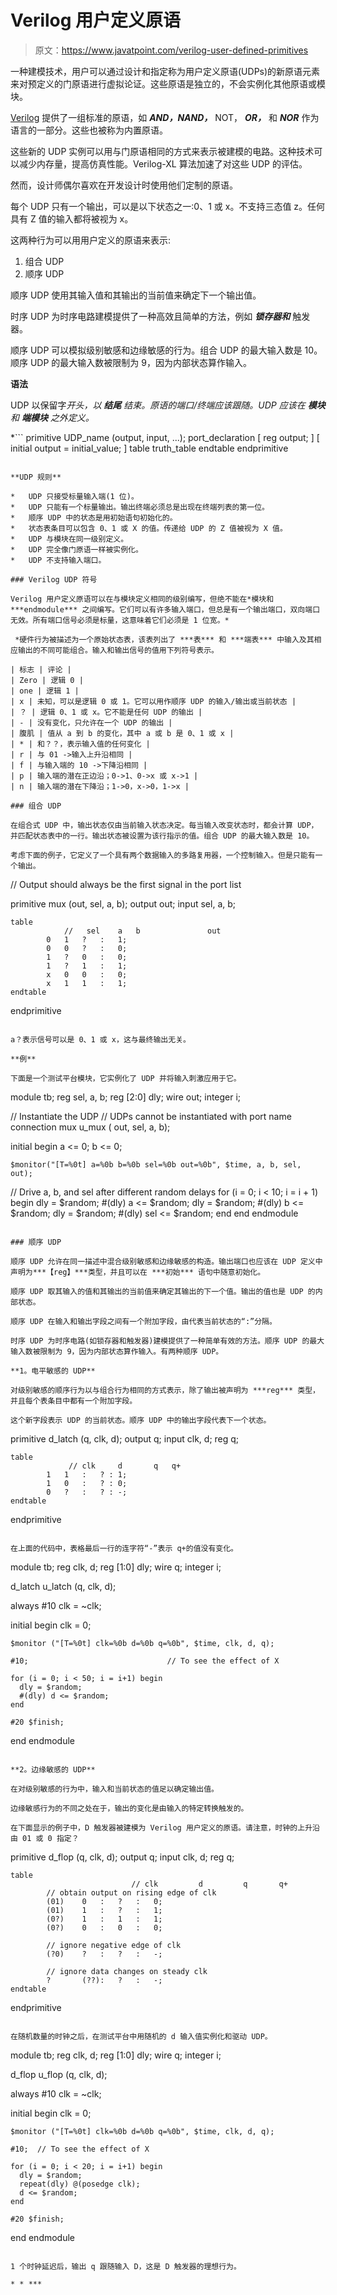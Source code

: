 # Verilog 用户定义原语

> 原文：<https://www.javatpoint.com/verilog-user-defined-primitives>

一种建模技术，用户可以通过设计和指定称为用户定义原语(UDPs)的新原语元素来对预定义的门原语进行虚拟论证。这些原语是独立的，不会实例化其他原语或模块。

[Verilog](https://www.javatpoint.com/verilog) 提供了一组标准的原语，如 ***AND，NAND，*** NOT， ***OR，*** 和 ***NOR*** 作为语言的一部分。这些也被称为内置原语。

这些新的 UDP 实例可以用与门原语相同的方式来表示被建模的电路。这种技术可以减少内存量，提高仿真性能。Verilog-XL 算法加速了对这些 UDP 的评估。

然而，设计师偶尔喜欢在开发设计时使用他们定制的原语。

每个 UDP 只有一个输出，可以是以下状态之一:0、1 或 x。不支持三态值 z。任何具有 Z 值的输入都将被视为 x。

这两种行为可以用用户定义的原语来表示:

1.  组合 UDP
2.  顺序 UDP

顺序 UDP 使用其输入值和其输出的当前值来确定下一个输出值。

时序 UDP 为时序电路建模提供了一种高效且简单的方法，例如 ***锁存器和*** 触发器。

顺序 UDP 可以模拟级别敏感和边缘敏感的行为。组合 UDP 的最大输入数是 10。顺序 UDP 的最大输入数被限制为 9，因为内部状态算作输入。

**语法**

UDP 以保留字*开头，以 ***结尾*** 结束。原语的端口/终端应该跟随。UDP 应该在 ***模块*** 和 ***端模块*** 之外定义。*

 *```
primitive UDP_name (output, input, ...);
  port_declaration
  [ reg output; ]
  [ initial output = initial_value; ]
  table
     truth_table
  endtable
endprimitive

```

**UDP 规则**

*   UDP 只接受标量输入端(1 位)。
*   UDP 只能有一个标量输出。输出终端必须总是出现在终端列表的第一位。
*   顺序 UDP 中的状态是用初始语句初始化的。
*   状态表条目可以包含 0、1 或 X 的值。传递给 UDP 的 Z 值被视为 X 值。
*   UDP 与模块在同一级别定义。
*   UDP 完全像门原语一样被实例化。
*   UDP 不支持输入端口。

### Verilog UDP 符号

Verilog 用户定义原语可以在与模块定义相同的级别编写，但绝不能在*模块和 ***endmodule*** 之间编写。它们可以有许多输入端口，但总是有一个输出端口，双向端口无效。所有端口信号必须是标量，这意味着它们必须是 1 位宽。*

 *硬件行为被描述为一个原始状态表，该表列出了 ***表*** 和 ***端表*** 中输入及其相应输出的不同可能组合。输入和输出信号的值用下列符号表示。

| 标志 | 评论 |
| Zero | 逻辑 0 |
| one | 逻辑 1 |
| x | 未知，可以是逻辑 0 或 1。它可以用作顺序 UDP 的输入/输出或当前状态 |
| ？ | 逻辑 0、1 或 x。它不能是任何 UDP 的输出 |
| - | 没有变化，只允许在一个 UDP 的输出 |
| 腹肌 | 值从 a 到 b 的变化，其中 a 或 b 是 0、1 或 x |
| * | 和？？，表示输入值的任何变化 |
| r | 与 01 ->输入上升沿相同 |
| f | 与输入端的 10 ->下降沿相同 |
| p | 输入端的潜在正边沿；0->1、0->x 或 x->1 |
| n | 输入端的潜在下降沿；1->0，x->0，1->x |

### 组合 UDP

在组合式 UDP 中，输出状态仅由当前输入状态决定。每当输入改变状态时，都会计算 UDP，并匹配状态表中的一行。输出状态被设置为该行指示的值。组合 UDP 的最大输入数是 10。

考虑下面的例子，它定义了一个具有两个数据输入的多路复用器，一个控制输入。但是只能有一个输出。

```

// Output should always be the first signal in the port list

primitive mux (out, sel, a, b);
	output out;
	input sel, a, b;

	table
		        //   sel 	a 	b 	            out
			0 	1 	? 	: 	1;
			0 	0 	? 	: 	0;
			1 	? 	0 	: 	0;
			1 	? 	1 	: 	1;
			x 	0 	0 	: 	0;
			x 	1 	1 	: 	1;
	endtable

endprimitive

```

a？表示信号可以是 0、1 或 x，这与最终输出无关。

**例**

下面是一个测试平台模块，它实例化了 UDP 并将输入刺激应用于它。

```

module tb;
  reg 	sel, a, b;
  reg [2:0] dly;
  wire 	out;
  integer i;

  // Instantiate the UDP
  // UDPs cannot be instantiated with port name connection
  mux u_mux ( out, sel, a, b);

  initial begin
    a <= 0;
    b <= 0;

    $monitor("[T=%0t] a=%0b b=%0b sel=%0b out=%0b", $time, a, b, sel, out);

 // Drive a, b, and sel after different random delays
    for (i = 0; i < 10; i = i + 1) begin
      	dly = $random;
      #(dly) a <= $random;
      	dly = $random;
      #(dly) b <= $random;
      	dly = $random;
      #(dly) sel <= $random;
    end
  end
endmodule

```

### 顺序 UDP

顺序 UDP 允许在同一描述中混合级别敏感和边缘敏感的构造。输出端口也应该在 UDP 定义中声明为***【reg】***类型，并且可以在 ***初始*** 语句中随意初始化。

顺序 UDP 取其输入的值和其输出的当前值来确定其输出的下一个值。输出的值也是 UDP 的内部状态。

顺序 UDP 在输入和输出字段之间有一个附加字段，由代表当前状态的“:”分隔。

时序 UDP 为时序电路(如锁存器和触发器)建模提供了一种简单有效的方法。顺序 UDP 的最大输入数被限制为 9，因为内部状态算作输入。有两种顺序 UDP。

**1。电平敏感的 UDP**

对级别敏感的顺序行为以与组合行为相同的方式表示，除了输出被声明为 ***reg*** 类型，并且每个表条目中都有一个附加字段。

这个新字段表示 UDP 的当前状态。顺序 UDP 中的输出字段代表下一个状态。

```

primitive d_latch (q, clk, d);
	output 	q;
	input 	clk, d;
	reg  	q;

	table
		         // clk 	d 		q 	q+
			1 	1 	:	? :	1;
			1 	0 	: 	? : 0;
			0 	? 	: 	? : -;
	endtable

endprimitive

```

在上面的代码中，表格最后一行的连字符“-”表示 q+的值没有变化。

```

module tb;
  reg clk, d;
  reg [1:0] dly;
  wire q;
  integer i;

  d_latch u_latch (q, clk, d);

  always #10 clk = ~clk;

  initial begin
    clk = 0;

    $monitor ("[T=%0t] clk=%0b d=%0b q=%0b", $time, clk, d, q);

    #10;                               // To see the effect of X

    for (i = 0; i < 50; i = i+1) begin
      dly = $random;
      #(dly) d <= $random;
    end

    #20 $finish;
  end
endmodule

```

**2。边缘敏感的 UDP**

在对级别敏感的行为中，输入和当前状态的值足以确定输出值。

边缘敏感行为的不同之处在于，输出的变化是由输入的特定转换触发的。

在下面显示的例子中，D 触发器被建模为 Verilog 用户定义的原语。请注意，时钟的上升沿由 01 或 0 指定？

```

primitive d_flop (q, clk, d);
	output  q;
	input 	clk, d;
	reg 	q;

	table
                	           // clk         d 	 	q 		q+
			// obtain output on rising edge of clk
			(01)	0 	: 	? 	: 	0;
			(01) 	1 	: 	? 	: 	1;
			(0?) 	1 	: 	1 	: 	1;
			(0?) 	0 	: 	0 	: 	0;

			// ignore negative edge of clk
			(?0) 	? 	: 	? 	: 	-;

			// ignore data changes on steady clk
			? 		(??): 	? 	: 	-;
	endtable

endprimitive

```

在随机数量的时钟之后，在测试平台中用随机的 d 输入值实例化和驱动 UDP。

```

module tb;
  reg clk, d;
  reg [1:0] dly;
  wire q;
  integer i;

  d_flop u_flop (q, clk, d);

  always #10 clk = ~clk;

  initial begin
    clk = 0;

    $monitor ("[T=%0t] clk=%0b d=%0b q=%0b", $time, clk, d, q);

    #10;  // To see the effect of X

    for (i = 0; i < 20; i = i+1) begin
      dly = $random;
      repeat(dly) @(posedge clk);
      d <= $random;
    end

    #20 $finish;
  end
endmodule

```

1 个时钟延迟后，输出 q 跟随输入 D，这是 D 触发器的理想行为。

* * ***